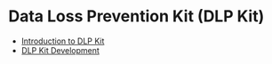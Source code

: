 # Data Loss Prevention Kit (DLP Kit)

- [Introduction to DLP Kit](dlp-overview.md)
- [DLP Kit Development](dlp-guidelines.md)
